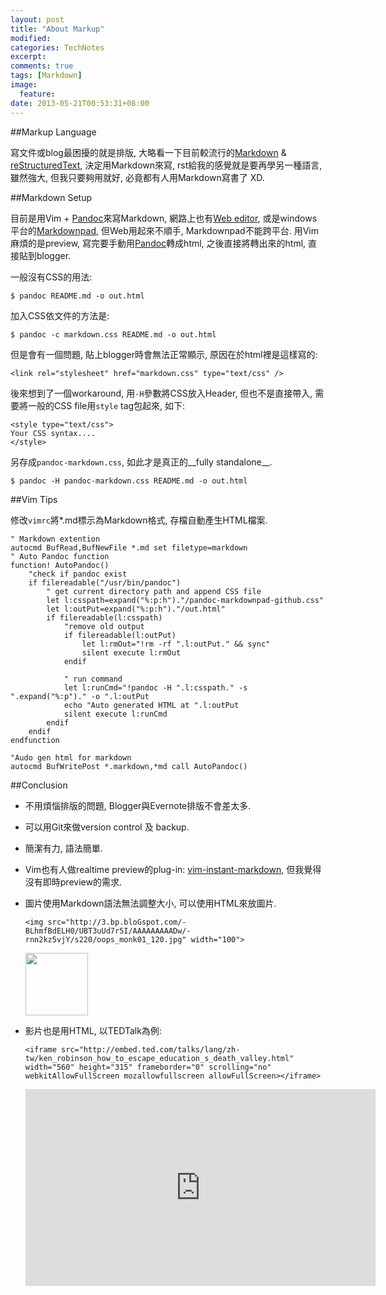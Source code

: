 ```yaml
---
layout: post
title: "About Markup"
modified:
categories: TechNotes
excerpt:  
comments: true
tags: [Markdown]
image:
  feature:
date: 2013-05-21T00:53:31+08:00
---
```


##Markup Language  

寫文件或blog最困擾的就是排版, 大略看一下目前較流行的[Markdown][id-md] & [reStructuredText][id-rst], 決定用Markdown來寫, rst給我的感覺就是要再學另一種語言, 雖然強大, 但我只要夠用就好, 必竟都有人用Markdown寫書了 XD.  

[id-md]: http://daringfireball.net/projects/markdown/  
[id-rst]: http://docutils.sourceforge.net/rst.html  

##Markdown Setup  

目前是用Vim + [Pandoc][id-pan]來寫Markdown, 網路上也有[Web editor][id-we], 或是windows平台的[Markdownpad][id-dpad], 但Web用起來不順手, Markdownpad不能跨平台. 用Vim麻煩的是preview, 寫完要手動用[Pandoc][id-pan]轉成html, 之後直接將轉出來的html, 直接貼到blogger.  

一般沒有CSS的用法:  

    $ pandoc README.md -o out.html  

加入CSS依文件的方法是:  

    $ pandoc -c markdown.css README.md -o out.html  

但是會有一個問題, 貼上blogger時會無法正常顯示, 原因在於html裡是這樣寫的: 

    <link rel="stylesheet" href="markdown.css" type="text/css" />  

後來想到了一個workaround, 用`-H`參數將CSS放入Header, 但也不是直接帶入, 需要將一般的CSS file用`style` tag包起來, 如下: 

    <style type="text/css">  
    Your CSS syntax....  
    </style>  

另存成`pandoc-markdown.css`, 如此才是真正的__fully standalone__. 

    $ pandoc -H pandoc-markdown.css README.md -o out.html  

[id-pan]: http://johnmacfarlane.net/pandoc/  
[id-we]: http://joncom.be/experiments/markdown-editor/edit/  
[id-dpad]: http://markdownpad.com/  

##Vim Tips  

修改`vimrc`將\*.md標示為Markdown格式, 存檔自動產生HTML檔案.  

```vim
" Markdown extention
autocmd BufRead,BufNewFile *.md set filetype=markdown
" Auto Pandoc function
function! AutoPandoc()
    "check if pandoc exist
    if filereadable("/usr/bin/pandoc")
        " get current directory path and append CSS file
        let l:csspath=expand("%:p:h")."/pandoc-markdownpad-github.css"
        let l:outPut=expand("%:p:h")."/out.html"
        if filereadable(l:csspath)
            "remove old output
            if filereadable(l:outPut)
                let l:rmOut="!rm -rf ".l:outPut." && sync"
                silent execute l:rmOut
            endif

            " run command
            let l:runCmd="!pandoc -H ".l:csspath." -s ".expand("%:p")." -o ".l:outPut
            echo "Auto generated HTML at ".l:outPut
            silent execute l:runCmd
        endif
    endif
endfunction

"Audo gen html for markdown
autocmd BufWritePost *.markdown,*md call AutoPandoc()
```

##Conclusion  
* 不用煩惱排版的問題, Blogger與Evernote排版不會差太多.
* 可以用Git來做version control 及 backup.  
* 簡潔有力, 語法簡單.  
* Vim也有人做realtime preview的plug-in: [vim-instant-markdown][], 但我覺得沒有即時preview的需求.  
* 圖片使用Markdown語法無法調整大小, 可以使用HTML來放圖片.  

    `<img src="http://3.bp.bloGspot.com/-BLhmfBdELH0/UBT3uUd7r5I/AAAAAAAAADw/-rnn2kz5vjY/s220/oops_monk01_120.jpg" width="100">`

    <img src="http://3.bp.blogspot.com/-BLhmfBdELH0/UBT3uUd7r5I/AAAAAAAAADw/-rnn2kz5vjY/s220/oops_monk01_120.jpg" width="100">

* 影片也是用HTML, 以TEDTalk為例:  

    `<iframe src="http://embed.ted.com/talks/lang/zh-tw/ken_robinson_how_to_escape_education_s_death_valley.html"`  
    `width="560" height="315" frameborder="0" scrolling="no" `  
    `webkitAllowFullScreen mozallowfullscreen allowFullScreen></iframe>`

    <iframe src="http://embed.ted.com/talks/lang/zh-tw/ken_robinson_how_to_escape_education_s_death_valley.html"
    width="560" height="315" frameborder="0" scrolling="no"
    webkitAllowFullScreen mozallowfullscreen allowFullScreen></iframe>

[vim-instant-markdown]: https://github.com/suan/vim-instant-markdown  

